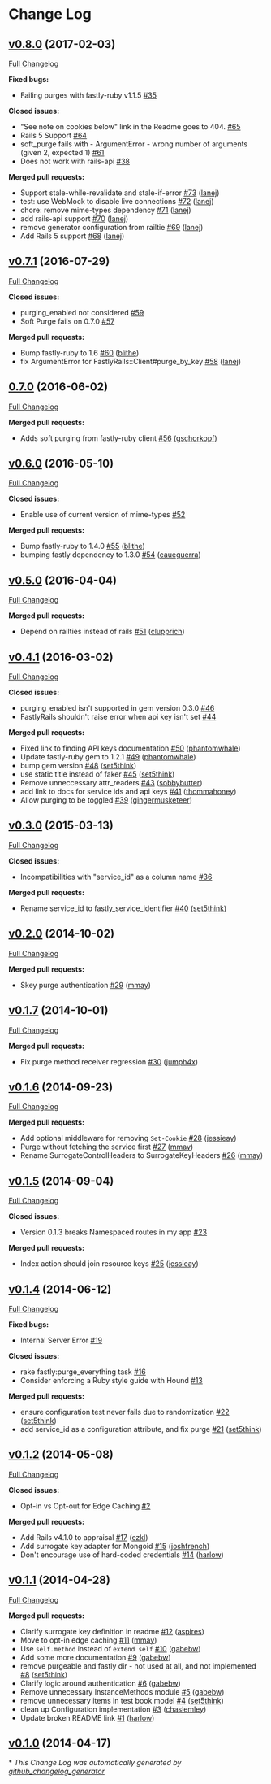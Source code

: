 # Change Log

## [v0.8.0](https://github.com/fastly/fastly-rails/tree/v0.8.0) (2017-02-03)
[Full Changelog](https://github.com/fastly/fastly-rails/compare/v0.7.1...v0.8.0)

**Fixed bugs:**

- Failing purges with fastly-ruby v1.1.5 [\#35](https://github.com/fastly/fastly-rails/issues/35)

**Closed issues:**

- "See note on cookies below" link in the Readme goes to 404. [\#65](https://github.com/fastly/fastly-rails/issues/65)
- Rails 5 Support [\#64](https://github.com/fastly/fastly-rails/issues/64)
- soft\_purge fails with - ArgumentError - wrong number of arguments \(given 2, expected 1\) [\#61](https://github.com/fastly/fastly-rails/issues/61)
- Does not work with rails-api [\#38](https://github.com/fastly/fastly-rails/issues/38)

**Merged pull requests:**

- Support stale-while-revalidate and stale-if-error [\#73](https://github.com/fastly/fastly-rails/pull/73) ([lanej](https://github.com/lanej))
- test: use WebMock to disable live connections [\#72](https://github.com/fastly/fastly-rails/pull/72) ([lanej](https://github.com/lanej))
- chore: remove mime-types dependency [\#71](https://github.com/fastly/fastly-rails/pull/71) ([lanej](https://github.com/lanej))
- add rails-api support [\#70](https://github.com/fastly/fastly-rails/pull/70) ([lanej](https://github.com/lanej))
- remove generator configuration from railtie [\#69](https://github.com/fastly/fastly-rails/pull/69) ([lanej](https://github.com/lanej))
- Add Rails 5 support [\#68](https://github.com/fastly/fastly-rails/pull/68) ([lanej](https://github.com/lanej))

## [v0.7.1](https://github.com/fastly/fastly-rails/tree/v0.7.1) (2016-07-29)
[Full Changelog](https://github.com/fastly/fastly-rails/compare/0.7.0...v0.7.1)

**Closed issues:**

- purging\_enabled not considered [\#59](https://github.com/fastly/fastly-rails/issues/59)
- Soft Purge fails on 0.7.0 [\#57](https://github.com/fastly/fastly-rails/issues/57)

**Merged pull requests:**

- Bump fastly-ruby to 1.6 [\#60](https://github.com/fastly/fastly-rails/pull/60) ([blithe](https://github.com/blithe))
- fix ArgumentError for FastlyRails::Client\#purge\_by\_key [\#58](https://github.com/fastly/fastly-rails/pull/58) ([lanej](https://github.com/lanej))

## [0.7.0](https://github.com/fastly/fastly-rails/tree/0.7.0) (2016-06-02)
[Full Changelog](https://github.com/fastly/fastly-rails/compare/v0.6.0...0.7.0)

**Merged pull requests:**

- Adds soft purging from fastly-ruby client [\#56](https://github.com/fastly/fastly-rails/pull/56) ([gschorkopf](https://github.com/gschorkopf))

## [v0.6.0](https://github.com/fastly/fastly-rails/tree/v0.6.0) (2016-05-10)
[Full Changelog](https://github.com/fastly/fastly-rails/compare/v0.5.0...v0.6.0)

**Closed issues:**

- Enable use of current version of mime-types [\#52](https://github.com/fastly/fastly-rails/issues/52)

**Merged pull requests:**

- Bump fastly-ruby to 1.4.0 [\#55](https://github.com/fastly/fastly-rails/pull/55) ([blithe](https://github.com/blithe))
- bumping fastly dependency to 1.3.0 [\#54](https://github.com/fastly/fastly-rails/pull/54) ([caueguerra](https://github.com/caueguerra))

## [v0.5.0](https://github.com/fastly/fastly-rails/tree/v0.5.0) (2016-04-04)
[Full Changelog](https://github.com/fastly/fastly-rails/compare/v0.4.1...v0.5.0)

**Merged pull requests:**

- Depend on railties instead of rails [\#51](https://github.com/fastly/fastly-rails/pull/51) ([clupprich](https://github.com/clupprich))

## [v0.4.1](https://github.com/fastly/fastly-rails/tree/v0.4.1) (2016-03-02)
[Full Changelog](https://github.com/fastly/fastly-rails/compare/v0.3.0...v0.4.1)

**Closed issues:**

- purging\_enabled isn't supported in gem version 0.3.0 [\#46](https://github.com/fastly/fastly-rails/issues/46)
- FastlyRails shouldn't raise error when api key isn't set [\#44](https://github.com/fastly/fastly-rails/issues/44)

**Merged pull requests:**

- Fixed link to finding API keys documentation [\#50](https://github.com/fastly/fastly-rails/pull/50) ([phantomwhale](https://github.com/phantomwhale))
- Update fastly-ruby gem to 1.2.1 [\#49](https://github.com/fastly/fastly-rails/pull/49) ([phantomwhale](https://github.com/phantomwhale))
- bump gem version [\#48](https://github.com/fastly/fastly-rails/pull/48) ([set5think](https://github.com/set5think))
- use static title instead of faker [\#45](https://github.com/fastly/fastly-rails/pull/45) ([set5think](https://github.com/set5think))
- Remove unneccessary attr\_readers [\#43](https://github.com/fastly/fastly-rails/pull/43) ([sobbybutter](https://github.com/sobbybutter))
- add link to docs for service ids and api keys [\#41](https://github.com/fastly/fastly-rails/pull/41) ([thommahoney](https://github.com/thommahoney))
- Allow purging to be toggled [\#39](https://github.com/fastly/fastly-rails/pull/39) ([gingermusketeer](https://github.com/gingermusketeer))

## [v0.3.0](https://github.com/fastly/fastly-rails/tree/v0.3.0) (2015-03-13)
[Full Changelog](https://github.com/fastly/fastly-rails/compare/v0.2.0...v0.3.0)

**Closed issues:**

- Incompatibilities with "service\_id" as a column name [\#36](https://github.com/fastly/fastly-rails/issues/36)

**Merged pull requests:**

- Rename service\_id to fastly\_service\_identifier [\#40](https://github.com/fastly/fastly-rails/pull/40) ([set5think](https://github.com/set5think))

## [v0.2.0](https://github.com/fastly/fastly-rails/tree/v0.2.0) (2014-10-02)
[Full Changelog](https://github.com/fastly/fastly-rails/compare/v0.1.7...v0.2.0)

**Merged pull requests:**

- Skey purge authentication [\#29](https://github.com/fastly/fastly-rails/pull/29) ([mmay](https://github.com/mmay))

## [v0.1.7](https://github.com/fastly/fastly-rails/tree/v0.1.7) (2014-10-01)
[Full Changelog](https://github.com/fastly/fastly-rails/compare/v0.1.6...v0.1.7)

**Merged pull requests:**

- Fix purge method receiver regression [\#30](https://github.com/fastly/fastly-rails/pull/30) ([jumph4x](https://github.com/jumph4x))

## [v0.1.6](https://github.com/fastly/fastly-rails/tree/v0.1.6) (2014-09-23)
[Full Changelog](https://github.com/fastly/fastly-rails/compare/v0.1.5...v0.1.6)

**Merged pull requests:**

- Add optional middleware for removing `Set-Cookie` [\#28](https://github.com/fastly/fastly-rails/pull/28) ([jessieay](https://github.com/jessieay))
- Purge without fetching the service first [\#27](https://github.com/fastly/fastly-rails/pull/27) ([mmay](https://github.com/mmay))
- Rename SurrogateControlHeaders to SurrogateKeyHeaders [\#26](https://github.com/fastly/fastly-rails/pull/26) ([mmay](https://github.com/mmay))

## [v0.1.5](https://github.com/fastly/fastly-rails/tree/v0.1.5) (2014-09-04)
[Full Changelog](https://github.com/fastly/fastly-rails/compare/v0.1.4...v0.1.5)

**Closed issues:**

- Version 0.1.3 breaks Namespaced routes in my app [\#23](https://github.com/fastly/fastly-rails/issues/23)

**Merged pull requests:**

- Index action should join resource keys [\#25](https://github.com/fastly/fastly-rails/pull/25) ([jessieay](https://github.com/jessieay))

## [v0.1.4](https://github.com/fastly/fastly-rails/tree/v0.1.4) (2014-06-12)
[Full Changelog](https://github.com/fastly/fastly-rails/compare/v0.1.2...v0.1.4)

**Fixed bugs:**

- Internal Server Error [\#19](https://github.com/fastly/fastly-rails/issues/19)

**Closed issues:**

- rake fastly:purge\_everything task [\#16](https://github.com/fastly/fastly-rails/issues/16)
- Consider enforcing a Ruby style guide with Hound [\#13](https://github.com/fastly/fastly-rails/issues/13)

**Merged pull requests:**

- ensure configuration test never fails due to randomization [\#22](https://github.com/fastly/fastly-rails/pull/22) ([set5think](https://github.com/set5think))
- add service\_id as a configuration attribute, and fix purge [\#21](https://github.com/fastly/fastly-rails/pull/21) ([set5think](https://github.com/set5think))

## [v0.1.2](https://github.com/fastly/fastly-rails/tree/v0.1.2) (2014-05-08)
[Full Changelog](https://github.com/fastly/fastly-rails/compare/v0.1.1...v0.1.2)

**Closed issues:**

- Opt-in vs Opt-out for Edge Caching [\#2](https://github.com/fastly/fastly-rails/issues/2)

**Merged pull requests:**

- Add Rails v4.1.0 to appraisal [\#17](https://github.com/fastly/fastly-rails/pull/17) ([ezkl](https://github.com/ezkl))
- Add surrogate key adapter for Mongoid [\#15](https://github.com/fastly/fastly-rails/pull/15) ([joshfrench](https://github.com/joshfrench))
- Don't encourage use of hard-coded credentials [\#14](https://github.com/fastly/fastly-rails/pull/14) ([harlow](https://github.com/harlow))

## [v0.1.1](https://github.com/fastly/fastly-rails/tree/v0.1.1) (2014-04-28)
[Full Changelog](https://github.com/fastly/fastly-rails/compare/v0.1.0...v0.1.1)

**Merged pull requests:**

- Clarify surrogate key definition in readme [\#12](https://github.com/fastly/fastly-rails/pull/12) ([aspires](https://github.com/aspires))
- Move to opt-in edge caching [\#11](https://github.com/fastly/fastly-rails/pull/11) ([mmay](https://github.com/mmay))
- Use `self.method` instead of `extend self` [\#10](https://github.com/fastly/fastly-rails/pull/10) ([gabebw](https://github.com/gabebw))
- Add some more documentation [\#9](https://github.com/fastly/fastly-rails/pull/9) ([gabebw](https://github.com/gabebw))
- remove purgeable and fastly dir - not used at all, and not implemented [\#8](https://github.com/fastly/fastly-rails/pull/8) ([set5think](https://github.com/set5think))
- Clarify logic around authentication [\#6](https://github.com/fastly/fastly-rails/pull/6) ([gabebw](https://github.com/gabebw))
- Remove unnecessary InstanceMethods module [\#5](https://github.com/fastly/fastly-rails/pull/5) ([gabebw](https://github.com/gabebw))
- remove unnecessary items in test book model [\#4](https://github.com/fastly/fastly-rails/pull/4) ([set5think](https://github.com/set5think))
- clean up Configuration implementation [\#3](https://github.com/fastly/fastly-rails/pull/3) ([chaslemley](https://github.com/chaslemley))
- Update broken README link [\#1](https://github.com/fastly/fastly-rails/pull/1) ([harlow](https://github.com/harlow))

## [v0.1.0](https://github.com/fastly/fastly-rails/tree/v0.1.0) (2014-04-17)


\* *This Change Log was automatically generated by [github_changelog_generator](https://github.com/skywinder/Github-Changelog-Generator)*